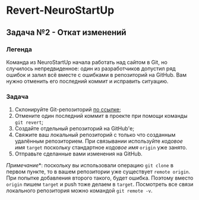 # Revert-NeuroStartUp
## Задача №2 - Откат изменений
### Легенда
Команда из NeuroStartUp начала работать над сайтом в Git, но случилось непредвиденное: один из разработчиков допустил ряд ошибок и залил всё вместе с ошибками в репозиторий на GitHub. Вам нужно отменить его последний коммит и исправить ситуацию.

### Задача
1. Склонируйте Git-репозиторий [по ссылке](https://github.com/netology-code/git-homeworks-neuro);
2. Отмените один последний коммит в проекте при помощи команды `git revert`;
3. Создайте отдельный репозиторий на GitHub'е;
4. Свяжите ваш локальный репозиторий с только что созданным удалённым репозиторием. При связывании используйте *кодовое имя* `target` поскольку стандартное *кодовое имя* `origin` уже занято.
5. Отправьте сделанные вами изменения на GitHub.

*Примечание**: поскольку вы использовали операцию `git clone` в первом пункте, то в вашем репозитории уже существует `remote origin`. При попытке добавления второго такого, будет ошибка. Поэтому вместо `origin` пишем `target` и push тоже делаем в `target`. Посмотреть все связи локального репозитория можно командой `git remote -v`.
